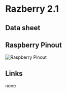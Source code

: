 # Razberry 2.1

## Data sheet

## Raspberry Pinout
![Raspberry Pinout](https://cdn.sparkfun.com/assets/learn_tutorials/1/5/9/5/GPIO.png)

## Links
 none